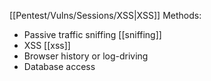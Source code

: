 [[Pentest/Vulns/Sessions/XSS|XSS]]
Methods:
* Passive traffic sniffing [[sniffing]]
* XSS [[xss]]
* Browser history or log-driving
* Database access

